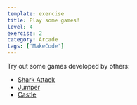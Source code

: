 ```yaml
---
template: exercise
title: Play some games!
level: 4
exercise: 2
category: Arcade
tags: ['MakeCode']
---
```


Try out some games developed by others:
* [Shark Attack](https://makecode.com/_CfgXvMf5kAho)
* [Jumper](https://makecode.com/_heUXVcER7h8Y)
* [Castle](https://makecode.com/_ea7MjW0i5Umr)
